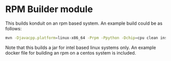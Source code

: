 # RPM Builder module

This builds konduit on an rpm based system.
An example build could be as follows:

```bash
mvn -Djavacpp.platform=linux-x86_64 -Prpm -Ppython -Dchip=cpu clean install -Dmaven.test.skip=true
```

Note that this builds a jar for intel based linux systems only.
An example docker file for building an rpm on a centos system is included.

